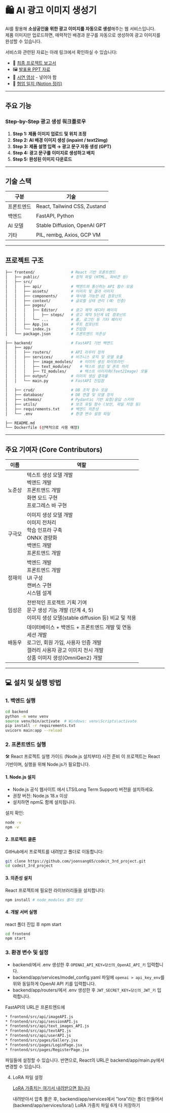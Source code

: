 # 🛍️ AI 광고 이미지 생성기

AI를 활용해 **소상공인을 위한 광고 이미지를 자동으로 생성**해주는 웹 서비스입니다.  
제품 이미지만 업로드하면, 매력적인 배경과 문구를 자동으로 생성하여 광고 이미지를 완성할 수 있습니다.


서비스와 관련된 자료는 아래 링크에서 확인하실 수 있습니다:
- 📄 [최종 프로젝트 보고서](https://www.notion.so/AI-23a8fc4dd92380e99a39c873a9ed342e?source=copy_link)
- 🖼️ [발표용 PPT 자료](https://drive.google.com/file/d/141hq0X4WL3qS-Nc5jcPIgxSSACKmJS3d/view?usp=drive_link)
- 🎥 [시연 영상]() - 넣어야 함
- 📝 [협업 일지 (Notion 정리)](https://www.notion.so/23f8fc4dd92380f5aaedf63d1775262b?source=copy_link)

---

## 주요 기능

### Step-by-Step 광고 생성 워크플로우

1. **Step 1: 제품 이미지 업로드 및 위치 조정**
2. **Step 2: AI 배경 이미지 생성 (inpaint / text2img)**
3. **Step 3: 제품 설명 입력 → 광고 문구 자동 생성 (GPT)**
4. **Step 4: 광고 문구를 이미지로 생성하고 배치**
5. **Step 5: 완성된 이미지 다운로드**

---

## 기술 스택

| 구분       | 기술                             |
|------------|----------------------------------|
| 프론트엔드 | React, Tailwind CSS, Zustand     |
| 백엔드     | FastAPI, Python                  |
| AI 모델    | Stable Diffusion, OpenAI GPT     |
| 기타       | PIL, rembg, Axios, GCP VM        |

---

## 프로젝트 구조

```bash
├── frontend/                # React 기반 프론트엔드
│   ├── public/              # 정적 파일 (HTML, 파비콘 등)
│   ├── src/
│   │   ├── api/             # 백엔드와 통신하는 API 함수 모음
│   │   ├── assets/          # 이미지 및 결과 이미지
│   │   ├── components/      # 재사용 가능한 UI 컴포넌트
│   │   ├── context/         # 글로벌 상태 관리 (예: 인증)
│   │   ├── pages/
│   │   │   ├── Editor/      # 광고 제작 에디터 페이지
│   │   │   │   ├── steps/   # 광고 제작 5단계 UI 컴포넌트
│   │   │   └── ...          # 홈, 로그인 등 기타 페이지
│   │   ├── App.jsx          # 루트 컴포넌트
│   │   └── index.js         # 진입점
│   └── package.json         # 프론트엔드 의존성

├── backend/                 # FastAPI 기반 백엔드
│   ├── app/
│   │   ├── routers/         # API 라우터 정의
│   │   ├── services/        # 비즈니스 로직 및 모델 호출
│   │   │   ├── image_modules/   # 이미지 생성 파이프라인
│   │   │   ├── text_modules/    # 텍스트 생성 및 폰트 처리
│   │   │   ├── TI_modules/      # 텍스트 이미지화(Text2Image) 모듈
│   │   ├── output/          # 이미지 생성 결과물
│   │   └── main.py          # FastAPI 진입점
│
│   ├── crud/                # DB 조작 함수 모음
│   ├── database/            # DB 연결 및 모델 정의
│   ├── schemas/             # Pydantic 기반 요청/응답 스키마
│   ├── utils/               # 보조 유틸 함수 (보안, 파일 저장 등)
│   ├── requirements.txt     # 백엔드 의존성
│   └── .env                 # 환경 변수 설정 파일

├── README.md
└── Dockerfile (선택적으로 사용 예정)
```

---

## 주요 기여자 (Core Contributors)

| 이름 | 역할 |
|------|------|
| 노준상 | 텍스트 생성 모델 개발 <br> 벡앤드 개발 <br> 프론트앤드 개발 <br> 화면 모드 구현 <br> 프로그레스 바 구현|
| 구극모 | 이미지 생성 모델 개발 <br> 이미지 전처리 <br>  학습 인프라 구축 <br>  ONNX 경량화 <br> 백앤드 개발 <br> 프론트앤드 개발 |
| 정재의 | 백엔드 개발 <br> 프론트엔드 개발 <br> UI 구성 <br> 캔버스 구현 <br> 시스템 설계 |
| 임성은 | 전반적인 프로젝트 기획 기여 <br> 문구 생성 기능 개발 (단계 4, 5) <br> 이미지 생성 모델(stable diffusion 등) 비교 및 적용|
| 배동우 | 데이터베이스 +  백엔드 + 프론트엔드  개발 및 연동 <br> 세션 개발 <br> 로그인, 회원 가입, 사용자 인증 개발 <br> 갤러리 사용자 광고 이미지 전시 개발 <br> 상품 이미지 생성(OmniGen2) 개발 |

---

## 💻 설치 및 실행 방법

### 1. 백엔드 실행

```bash
cd backend
python -m venv venv
source venv/bin/activate  # Windows: venv\Scripts\activate
pip install -r requirements.txt
uvicorn main:app --reload
```

###  2. 프론트엔드 실행

🛠️ React 프로젝트 실행 가이드 (Node.js 설치부터)
사전 준비
이 프로젝트는 React 기반이며, 실행을 위해 Node.js가 필요합니다.

#### 1. Node.js 설치  
- Node.js 공식 웹사이트 에서 LTS(Long Term Support) 버전을 설치하세요.  
- 권장 버전: Node.js 18.x 이상  
- 설치하면 npm도 함께 설치됩니다.  
 
설치 확인:
```bash
node -v
npm -v
```

#### 2. 프로젝트 클론  
GitHub에서 프로젝트를 내려받고 폴더로 이동합니다:

```bash
git clone https://github.com/joonsang65/codeit_3rd_project.git
cd codeit_3rd_project
```

#### 3. 의존성 설치  
React 프로젝트에 필요한 라이브러리들을 설치합니다:

```bash
npm install # node_modules 폴더 생성
```

#### 4. 개발 서버 실행  
react 폴더 진입 후 npm start

```bash
cd frontend
npm start
```

### 3. 환경 변수 및 설정

* backend/에서 .env 생성한 후 `OPENAI_API_KEY=당신의_OpenAI_API_키` 입력합니다.
* backend/app/services/model_config.yaml 파일에 `openai > api_key_env`를 위와 동일하게 OpenAI API 키를 입력합니다.
* backend/app/routers/에서 .env 생성한 후 `JWT_SECRET_KEY=당신의_JWT_키` 입력합니다.

FastAPI의 URL은 프론트엔드에  
```bash
* frontend/src/api/imageAPI.js
* frontend/src/api/sessionAPI.js
* frontend/src/api/text_images_API.js
* frontend/src/api/textAPI.js
* frontend/src/api/userAPI.js
* frontend/src/pages/Gallery.jsx
* frontend/src/pages/LoginPage.jsx
* frontend/src/pages/RegisterPage.jsx
```

파일들에 설정할 수 있습니다. 반면으로, React의 URL은 backend/app/main.py에서 변경할 수 있습니다.

4. LoRA 파일 설정

   [LoRA 가중치는 여기서 내려받으면 됩니다](https://drive.google.com/file/d/10xvB24UQttPTlBe8tEh3y1GToxuQkc5b/view?usp=sharing)

   내려받아서 압축 풀은 후, backend/app/services에서 "lora"라는 폴더 만들어서(backend/app/services/lora/) LoRA 가중치 파일 6개 다 저장하기 

